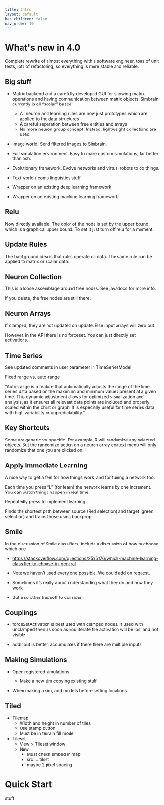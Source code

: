 ```yaml
---
title: Intro
layout: default
has_children: false
nav_order: 10
---
```


# What's new in 4.0

Complete rewrite of almost everything with a software engineer, tons of unit tests, lots of refactoring, so everything is more stable and reliable.

## Big stuff

* Matrix backend and a carefully developed GUI for showing matrix operations and having communication between matrix objects.  Simbrain currently is all “scalar” based
    * All neuron and learning rules are now just prototypes which are applied to the data structures
    * A careful separation between free entities and arrays
    * No more neuron group concept. Instead, lightweight collections are used

* Image world. Send filtered images to Simbrain.

* Full simulation environment. Easy to make custom simulations, far better than bsh.

* Evolutionary framework.  Evolve networks and virtual robots to do things.

* Text world / comp linguistics stuff

* Wrapper on an existing deep learning framework

* Wrapper on an existing machine learning framework

## Relu

Now directly available.  The color of the node is set by the upper bound, which is a graphical upper bound. To set it just turn off relu for a moment.

## Update Rules

The background idea is that rules operate on data.  The same rule can be applied to matrix or scalar data.

## Neuron Collection

This is a loose assemblage around free nodes.  See javadocs for more info.

If you delete, the free nodes are still there.

## Neuron Arrays

If clamped, they are not updated on update.  Else input arrays will zero out. 

However, in the API there is no forceset. You can just directly set activations.

## Time Series

See updated comments in user parameter in TimeSeriesModel

Fixed range vs. auto-range

"Auto-range is a feature that automatically adjusts the range of the time series data based on the maximum and minimum values present at a given time. This dynamic adjustment allows for optimized visualization and analysis, as it ensures all relevant data points are included and properly scaled within the chart or graph. It is especially useful for time series data with high variability or unpredictability."

## Key Shortcuts

Some are generic vs. specific. For example, R will randomize any selected objects.   But the randomize action on a neuron array context menu will only randomize that one you are clicked on.

## Apply Immediate Learning

A nice way to get a feel for how things work, and for tuning a network too.

Each time you press “L” (for learn) the network learns by one increment. You can watch things happen in real time.

Repeatedly press to implement learning.

Finds the shortest path between source (Red selection) and target (green selection) and trains those using backprop

## Smile

In the discussion of Smile classifiers, include a discussion of how to choose which one

* https://stackoverflow.com/questions/2595176/which-machine-learning-classifier-to-choose-in-general

* Note we haven’t used every one possible.  We could add on request.

* Sometimes it’s really about understanding what they do and how they work

* But also other tradeoff to consider

## Couplings

* forceSetActivation is best used with clamped nodes. if used with unclamped then as soon as you iterate the activation will be lost and not visible

* addInput is better. accumulates if there there are multiple inputs         

## Making Simulations

* Open registered simulations
    * Make a new sim copying existing stuff

* When making a sim, add models before setting locations

## Tiled

* Tilemap
    * Width and height in number of tiles
    * Use stamp button
    * Must be in terrain fill mode
* Tileset
    * View > Tileset window
    * New
        * Must check embed in map
        * src.... tilset
        * maybe 2 pixel spacing

# Quick Start

stuff
